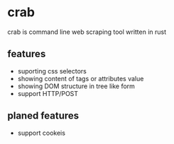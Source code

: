 # crab
crab is command line web scraping tool written in rust
## features
  - suporting css selectors
  - showing content of tags or attributes value
  - showing DOM structure in tree like form
  - support HTTP/POST
## planed features
  - support cookeis
